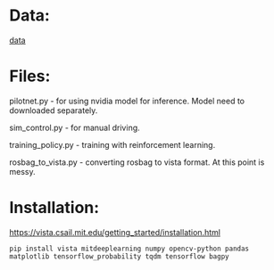 # Data:


[data](https://www.dropbox.com/s/62pao4mipyzk3xu/vista_traces.zip?dl=1)

# Files:

pilotnet.py - for using nvidia model for inference. Model need to downloaded separately.

sim_control.py - for manual driving.

training_policy.py - training with reinforcement learning.

rosbag_to_vista.py - converting rosbag to vista format. At this point is messy.

# Installation:

https://vista.csail.mit.edu/getting_started/installation.html

```
pip install vista mitdeeplearning numpy opencv-python pandas matplotlib tensorflow_probability tqdm tensorflow bagpy
```

